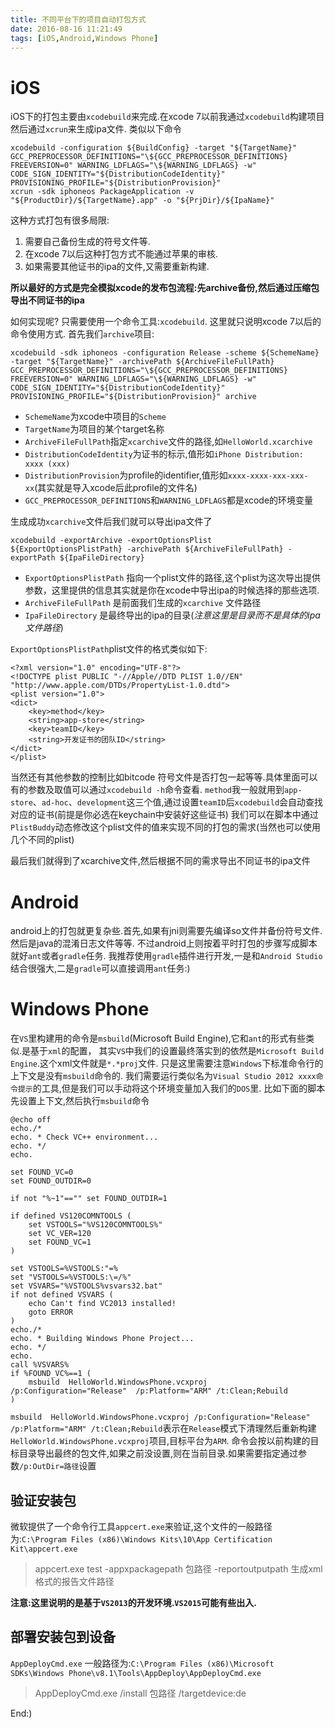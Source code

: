 ```yaml
---
title: 不同平台下的项目自动打包方式
date: 2016-08-16 11:21:49
tags: [iOS,Android,Windows Phone]
---
```


# iOS

iOS下的打包主要由`xcodebuild`来完成.在xcode 7以前我通过`xcodebuild`构建项目然后通过`xcrun`来生成ipa文件.
类似以下命令

~~~
xcodebuild -configuration ${BuildConfig} -target "${TargetName}" GCC_PREPROCESSOR_DEFINITIONS="\${GCC_PREPROCESSOR_DEFINITIONS} FREEVERSION=0" WARNING_LDFLAGS="\${WARNING_LDFLAGS} -w" CODE_SIGN_IDENTITY="${DistributionCodeIdentity}" PROVISIONING_PROFILE="${DistributionProvision}"
xcrun -sdk iphoneos PackageApplication -v "${ProductDir}/${TargetName}.app" -o "${PrjDir}/${IpaName}"
~~~

这种方式打包有很多局限:

1. 需要自己备份生成的符号文件等.
2. 在xcode 7以后这种打包方式不能通过苹果的审核.
3. 如果需要其他证书的ipa的文件,又需要重新构建.
<!-- more -->

**所以最好的方式是完全模拟xcode的发布包流程:先archive备份,然后通过压缩包导出不同证书的ipa**

如何实现呢? 只需要使用一个命令工具:`xcodebuild`.
这里就只说明xcode 7以后的命令使用方式.
首先我们`archive`项目:

~~~
xcodebuild -sdk iphoneos -configuration Release -scheme ${SchemeName} -target "${TargetName}" -archivePath ${ArchiveFileFullPath} GCC_PREPROCESSOR_DEFINITIONS="\${GCC_PREPROCESSOR_DEFINITIONS} FREEVERSION=0" WARNING_LDFLAGS="\${WARNING_LDFLAGS} -w" CODE_SIGN_IDENTITY="${DistributionCodeIdentity}" PROVISIONING_PROFILE="${DistributionProvision}" archive
~~~

* `SchemeName`为xcode中项目的`Scheme`
* `TargetName`为项目的某个target名称
* `ArchiveFileFullPath`指定`xcarchive`文件的路径,如`HelloWorld.xcarchive`
* `DistributionCodeIdentity`为证书的标示,值形如`iPhone Distribution: xxxx (xxx)`
* `DistributionProvision`为profile的identifier,值形如`xxxx-xxxx-xxx-xxx-xx`(其实就是导入xcode后此profile的文件名)
* `GCC_PREPROCESSOR_DEFINITIONS`和`WARNING_LDFLAGS`都是xcode的环境变量

生成成功`xcarchive`文件后我们就可以导出ipa文件了

~~~
xcodebuild -exportArchive -exportOptionsPlist ${ExportOptionsPlistPath} -archivePath ${ArchiveFileFullPath} -exportPath ${IpaFileDirectory}
~~~

* `ExportOptionsPlistPath` 指向一个plist文件的路径,这个plist为这次导出提供参数，这里提供的信息其实就是你在xcode中导出ipa的时候选择的那些选项.
* `ArchiveFileFullPath` 是前面我们生成的`xcarchive` 文件路径
* `IpaFileDirectory` 是最终导出的ipa的目录(*注意这里是目录而不是具体的ipa文件路径*)


`ExportOptionsPlistPath`plist文件的格式类似如下:

~~~
<?xml version="1.0" encoding="UTF-8"?>
<!DOCTYPE plist PUBLIC "-//Apple//DTD PLIST 1.0//EN" "http://www.apple.com/DTDs/PropertyList-1.0.dtd">
<plist version="1.0">
<dict>
	<key>method</key>
	<string>app-store</string>
	<key>teamID</key>
	<string>开发证书的团队ID</string>
</dict>
</plist>
~~~

当然还有其他参数的控制比如bitcode 符号文件是否打包一起等等.具体里面可以有的参数及取值可以通过`xcodebuild -h`命令查看.
`method`我一般就用到`app-store`、`ad-hoc`、`development`这三个值,通过设置`teamID`后`xcodebuild`会自动查找对应的证书(前提是你必选在keychain中安装好这些证书)
我们可以在脚本中通过`PlistBuddy`动态修改这个plist文件的值来实现不同的打包的需求(当然也可以使用几个不同的plist)

最后我们就得到了xcarchive文件,然后根据不同的需求导出不同证书的ipa文件

# Android

android上的打包就更复杂些.首先,如果有jni则需要先编译so文件并备份符号文件.然后是java的混淆日志文件等等.
不过android上则按着平时打包的步骤写成脚本就好`ant`或者`gradle`任务.
我推荐使用`gradle`插件进行开发,一是和`Android Studio`结合很强大,二是`gradle`可以直接调用`ant`任务:)

# Windows Phone

在`VS`里构建用的命令是`msbuild`(Microsoft Build Engine),它和`ant`的形式有些类似.是基于`xml`的配置，
其实`VS`中我们的设置最终落实到的依然是`Microsoft Build Engine`.这个xml文件就是`*.*proj`文件.
只是这里需要注意`Windows`下标准命令行的上下文是没有`msbuild`命令的.
我们需要运行类似名为`Visual Studio 2012 xxxx命令提示`的工具,但是我们可以手动将这个环境变量加入我们的`DOS`里.
比如下面的脚本先设置上下文,然后执行`msbuild`命令

~~~
@echo off
echo./*
echo. * Check VC++ environment...
echo. */
echo.

set FOUND_VC=0
set FOUND_OUTDIR=0

if not "%~1"=="" set FOUND_OUTDIR=1

if defined VS120COMNTOOLS (
    set VSTOOLS="%VS120COMNTOOLS%"
    set VC_VER=120
    set FOUND_VC=1
) 

set VSTOOLS=%VSTOOLS:"=%
set "VSTOOLS=%VSTOOLS:\=/%"
set VSVARS="%VSTOOLS%vsvars32.bat"
if not defined VSVARS (
    echo Can't find VC2013 installed!
    goto ERROR
)
echo./*
echo. * Building Windows Phone Project...
echo. */
echo.
call %VSVARS%
if %FOUND_VC%==1 (
	msbuild  HelloWorld.WindowsPhone.vcxproj /p:Configuration="Release"  /p:Platform="ARM" /t:Clean;Rebuild
)
~~~

`msbuild  HelloWorld.WindowsPhone.vcxproj /p:Configuration="Release"  /p:Platform="ARM" /t:Clean;Rebuild`表示在`Release`模式下清理然后重新构建`HelloWorld.WindowsPhone.vcxproj`项目,目标平台为`ARM`. 
命令会按以前构建的目标目录导出最终的包文件,如果之前没设置,则在当前目录.如果需要指定通过参数`/p:OutDir=路径`设置

## 验证安装包

微软提供了一个命令行工具`appcert.exe`来验证,这个文件的一般路径为:`C:\Program Files (x86)\Windows Kits\10\App Certification Kit\appcert.exe`

> appcert.exe test -appxpackagepath 包路径 -reportoutputpath 生成xml格式的报告文件路径

**注意:这里说明的是基于`VS2013`的开发环境.`VS2015`可能有些出入.**

## 部署安装包到设备

`AppDeployCmd.exe`
一般路径为:`C:\Program Files (x86)\Microsoft SDKs\Windows Phone\v8.1\Tools\AppDeploy\AppDeployCmd.exe`

> AppDeployCmd.exe /install 包路径 /targetdevice:de

End:)